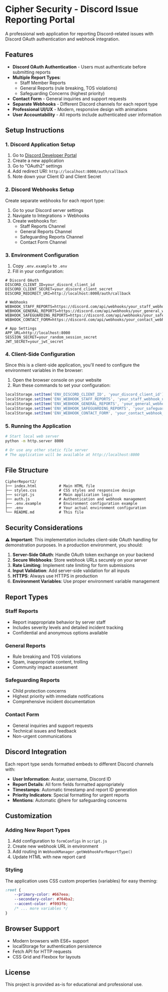 # Cipher Security - Discord Issue Reporting Portal

A professional web application for reporting Discord-related issues with Discord OAuth authentication and webhook integration.

## Features

- **Discord OAuth Authentication** - Users must authenticate before submitting reports
- **Multiple Report Types**:
  - Staff Member Reports
  - General Reports (rule breaking, TOS violations)
  - Safeguarding Concerns (highest priority)
- **Contact Form** - General inquiries and support requests
- **Separate Webhooks** - Different Discord channels for each report type
- **Professional UI/UX** - Modern, responsive design with animations
- **User Accountability** - All reports include authenticated user information

## Setup Instructions

### 1. Discord Application Setup

1. Go to [Discord Developer Portal](https://discord.com/developers/applications)
2. Create a new application
3. Go to "OAuth2" settings
4. Add redirect URI: `http://localhost:8000/auth/callback`
5. Note down your Client ID and Client Secret

### 2. Discord Webhooks Setup

Create separate webhooks for each report type:

1. Go to your Discord server settings
2. Navigate to Integrations > Webhooks
3. Create webhooks for:
   - Staff Reports Channel
   - General Reports Channel  
   - Safeguarding Reports Channel
   - Contact Form Channel

### 3. Environment Configuration

1. Copy `.env.example` to `.env`
2. Fill in your configuration:

```env
# Discord OAuth
DISCORD_CLIENT_ID=your_discord_client_id
DISCORD_CLIENT_SECRET=your_discord_client_secret
DISCORD_REDIRECT_URI=http://localhost:8000/auth/callback

# Webhooks
WEBHOOK_STAFF_REPORTS=https://discord.com/api/webhooks/your_staff_webhook
WEBHOOK_GENERAL_REPORTS=https://discord.com/api/webhooks/your_general_webhook
WEBHOOK_SAFEGUARDING_REPORTS=https://discord.com/api/webhooks/your_safeguarding_webhook
WEBHOOK_CONTACT_FORM=https://discord.com/api/webhooks/your_contact_webhook

# App Settings
APP_URL=http://localhost:8000
SESSION_SECRET=your_random_session_secret
JWT_SECRET=your_jwt_secret
```

### 4. Client-Side Configuration

Since this is a client-side application, you'll need to configure the environment variables in the browser:

1. Open the browser console on your website
2. Run these commands to set your configuration:

```javascript
localStorage.setItem('ENV_DISCORD_CLIENT_ID', 'your_discord_client_id');
localStorage.setItem('ENV_WEBHOOK_STAFF_REPORTS', 'your_staff_webhook_url');
localStorage.setItem('ENV_WEBHOOK_GENERAL_REPORTS', 'your_general_webhook_url');
localStorage.setItem('ENV_WEBHOOK_SAFEGUARDING_REPORTS', 'your_safeguarding_webhook_url');
localStorage.setItem('ENV_WEBHOOK_CONTACT_FORM', 'your_contact_webhook_url');
```

### 5. Running the Application

```bash
# Start local web server
python -m http.server 8000

# Or use any other static file server
# The application will be available at http://localhost:8000
```

## File Structure

```
CipherReport2/
├── index.html          # Main HTML file
├── styles.css          # CSS styles and responsive design
├── script.js           # Main application logic
├── auth.js             # Authentication and webhook management
├── .env.example        # Environment configuration example
├── .env                # Your actual environment configuration
└── README.md           # This file
```

## Security Considerations

⚠️ **Important**: This implementation includes client-side OAuth handling for demonstration purposes. In a production environment, you should:

1. **Server-Side OAuth**: Handle OAuth token exchange on your backend
2. **Secure Webhooks**: Store webhook URLs securely on your server
3. **Rate Limiting**: Implement rate limiting for form submissions
4. **Input Validation**: Add server-side validation for all inputs
5. **HTTPS**: Always use HTTPS in production
6. **Environment Variables**: Use proper environment variable management

## Report Types

### Staff Reports
- Report inappropriate behavior by server staff
- Includes severity levels and detailed incident tracking
- Confidential and anonymous options available

### General Reports  
- Rule breaking and TOS violations
- Spam, inappropriate content, trolling
- Community impact assessment

### Safeguarding Reports
- Child protection concerns
- Highest priority with immediate notifications
- Comprehensive incident documentation

### Contact Form
- General inquiries and support requests
- Technical issues and feedback
- Non-urgent communications

## Discord Integration

Each report type sends formatted embeds to different Discord channels with:

- **User Information**: Avatar, username, Discord ID
- **Report Details**: All form fields formatted appropriately  
- **Timestamps**: Automatic timestamp and report ID generation
- **Priority Indicators**: Special formatting for urgent reports
- **Mentions**: Automatic @here for safeguarding concerns

## Customization

### Adding New Report Types

1. Add configuration to `formConfigs` in `script.js`
2. Create new webhook URL in environment
3. Add routing in `WebhookManager.getWebhookForReportType()`
4. Update HTML with new report card

### Styling

The application uses CSS custom properties (variables) for easy theming:

```css
:root {
    --primary-color: #667eea;
    --secondary-color: #764ba2;
    --accent-color: #f093fb;
    /* ... more variables */
}
```

## Browser Support

- Modern browsers with ES6+ support
- localStorage for authentication persistence  
- Fetch API for HTTP requests
- CSS Grid and Flexbox for layouts

## License

This project is provided as-is for educational and professional use.
